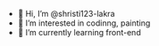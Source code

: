 - 👋 Hi, I’m @shristi123-lakra
- 👀 I’m interested in codinng,  painting
- 🌱 I’m currently learning front-end


<!---
shristi123-lakra/shristi123-lakra is a ✨ special ✨ repository because its `README.md` (this file) appears on your GitHub profile.
You can click the Preview link to take a look at your changes.
--->
